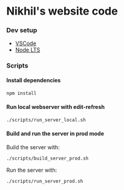 # Nikhil's website code

### Dev setup

- [VSCode](https://code.visualstudio.com/)
- [Node LTS](https://nodejs.org/en/download/)

### Scripts

#### Install dependencies

```sh
npm install
```

#### Run local webserver with edit-refresh

```sh
./scripts/run_server_local.sh
```

#### Build and run the server in prod mode

Build the server with:

```sh
./scripts/build_server_prod.sh
```

Run the server with:

```sh
./scripts/run_server_prod.sh
```
